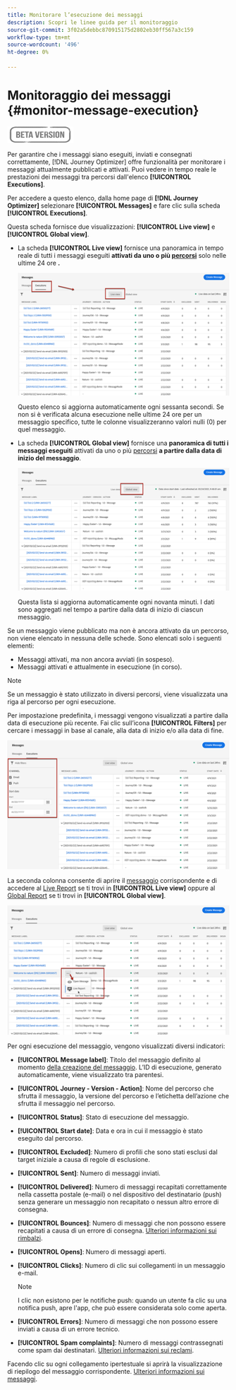 ```yaml
---
title: Monitorare l’esecuzione dei messaggi
description: Scopri le linee guida per il monitoraggio
source-git-commit: 3f02a5debbc870915175d2802eb30ff567a3c159
workflow-type: tm+mt
source-wordcount: '496'
ht-degree: 0%

---
```


# Monitoraggio dei messaggi {#monitor-message-execution}

![](assets/do-not-localize/badge.png)

Per garantire che i messaggi siano eseguiti, inviati e consegnati correttamente, [!DNL Journey Optimizer] offre funzionalità per monitorare i messaggi attualmente pubblicati e attivati. Puoi vedere in tempo reale le prestazioni dei messaggi tra percorsi <!--and APIs--> dall&#39;elenco **[!UICONTROL Executions]**.

Per accedere a questo elenco, dalla home page di **[!DNL Journey Optimizer]** selezionare **[!UICONTROL Messages]** e fare clic sulla scheda **[!UICONTROL Executions]**.

Questa scheda fornisce due visualizzazioni: **[!UICONTROL Live view]** e **[!UICONTROL Global view]**.

* La scheda **[!UICONTROL Live view]** fornisce una panoramica in tempo reale di tutti i messaggi eseguiti **attivati da uno o più [percorsi](building-journeys/journey.md)** solo nelle ultime 24 ore **.**

   ![](assets/message-execution-tab-live.png)

   Questo elenco si aggiorna automaticamente ogni sessanta secondi. Se non si è verificata alcuna esecuzione nelle ultime 24 ore per un messaggio specifico, tutte le colonne visualizzeranno valori nulli (0) per quel messaggio.

* La scheda **[!UICONTROL Global view]** fornisce una **panoramica di tutti i messaggi eseguiti** attivati da uno o più [percorsi](building-journeys/journey.md) **a partire dalla data di inizio del messaggio**.

   ![](assets/message-execution-tab-global.png)

   Questa lista si aggiorna automaticamente ogni novanta minuti. I dati sono aggregati nel tempo a partire dalla data di inizio di ciascun messaggio.

Se un messaggio viene pubblicato ma non è ancora attivato da un percorso, non viene elencato in nessuna delle schede. Sono elencati solo i seguenti elementi:
* Messaggi attivati, ma non ancora avviati (in sospeso).
* Messaggi attivati e attualmente in esecuzione (in corso).

<!--For multichannel messages, one row per channel is displayed for each message. STILL VALID? looks like NOT-->

>[!NOTE]
>
>Se un messaggio è stato utilizzato in diversi percorsi, viene visualizzata una riga al percorso per ogni esecuzione.

<!--![](assets/message-execution-multichannel.png)-->

<!--If a message has been used in several journeys, the **[!UICONTROL Source]** column displays **[!UICONTROL Multiple]**.-->

Per impostazione predefinita, i messaggi vengono visualizzati a partire dalla data di esecuzione più recente. Fai clic sull’icona **[!UICONTROL Filters]** per cercare i messaggi in base al canale, alla data di inizio e/o alla data di fine.

![](assets/message-execution-tab-filters.png)

La <!--**[!UICONTROL Quick action]**-->seconda colonna consente di aprire il [messaggio](create-message.md) corrispondente e di accedere al [Live Report](reports/live-report.md) se ti trovi in **[!UICONTROL Live view]** oppure al [Global Report](reports/global-report.md) se ti trovi in **[!UICONTROL Global view]**.

![](assets/message-execution-open-live-report.png)

Per ogni esecuzione del messaggio, vengono visualizzati diversi indicatori:

* **[!UICONTROL Message label]**: Titolo del messaggio definito al momento  [della creazione del messaggio](create-message.md). L’ID di esecuzione, generato automaticamente, viene visualizzato tra parentesi.

   <!--**[!UICONTROL Execution ID]**: Automatically generated identifier.
  **[!UICONTROL Source]**: Name of the journey leveraging that message.-->

* **[!UICONTROL Journey - Version - Action]**: Nome del percorso che sfrutta il messaggio, la versione del percorso e l’etichetta dell’azione che sfrutta il messaggio nel percorso.

* **[!UICONTROL Status]**: Stato di esecuzione del messaggio.  <!--List all the possible statuses? For now only Live status? The user cannot stop or cancel the execution. TBC by Fred-->

* **[!UICONTROL Start date]**: Data e ora in cui il messaggio è stato eseguito dal percorso.

   <!--Targeted: Number of targeted profiles for each message execution. To come?-->

* **[!UICONTROL Excluded]**: Numero di profili che sono stati esclusi dal target iniziale a causa di regole di esclusione.

* **[!UICONTROL Sent]**: Numero di messaggi inviati.

* **[!UICONTROL Delivered]**: Numero di messaggi recapitati correttamente nella cassetta postale (e-mail) o nel dispositivo del destinatario (push) senza generare un messaggio non recapitato o nessun altro errore di consegna.

* **[!UICONTROL Bounces]**: Numero di messaggi che non possono essere recapitati a causa di un errore di consegna. [Ulteriori informazioni sui rimbalzi](suppression-list.md).

* **[!UICONTROL Opens]**: Numero di messaggi aperti.

* **[!UICONTROL Clicks]**: Numero di clic sui collegamenti in un messaggio e-mail.

   >[!NOTE]
   >
   >I clic non esistono per le notifiche push: quando un utente fa clic su una notifica push, apre l&#39;app, che può essere considerata solo come aperta.

* **[!UICONTROL Errors]**: Numero di messaggi che non possono essere inviati a causa di un errore tecnico.

* **[!UICONTROL Spam complaints]**: Numero di messaggi contrassegnati come spam dai destinatari. [Ulteriori informazioni sui reclami](https://experienceleague.adobe.com/docs/deliverability-learn/deliverability-best-practice-guide/metrics-for-deliverability/complaints.html#metrics-for-deliverability).

Facendo clic su ogni collegamento ipertestuale si aprirà la visualizzazione di riepilogo del messaggio corrispondente. [Ulteriori informazioni sui messaggi](create-message.md).
